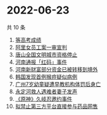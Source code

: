 # 2022-06-23

共 10 条

<!-- BEGIN -->
<!-- 最后更新时间 Thu Jun 23 2022 00:21:56 GMT+0800 (China Standard Time) -->

1. [等高考成绩](https://www.zhihu.com/search?q=等高考成绩)
1. [阿里女员工案一审宣判](https://www.zhihu.com/search?q=阿里女员工案一审宣判)
1. [唐山全国文明城市资格停止](https://www.zhihu.com/search?q=唐山全国文明城市资格停止)
1. [河南通报「红码」事件](https://www.zhihu.com/search?q=河南通报「红码」事件)
1. [河南新财富部分资金已被转移到境外](https://www.zhihu.com/search?q=河南新财富部分资金已被转移到境外)
1. [韩国发现首例猴痘疑似病例](https://www.zhihu.com/search?q=韩国发现首例猴痘疑似病例)
1. [广州7岁幼童疑遭早教机构体罚后身亡](https://www.zhihu.com/search?q=广州7岁幼童疑遭早教机构体罚后身亡)
1. [永定河救人遇难者妻子发声](https://www.zhihu.com/search?q=永定河救人遇难者妻子发声)
1. [《原神》久岐忍邀约事件](https://www.zhihu.com/search?q=《原神》久岐忍邀约事件)
1. [拟禁止第三方平台直接参与药品网售](https://www.zhihu.com/search?q=拟禁止第三方平台直接参与药品网售)

<!-- END -->
